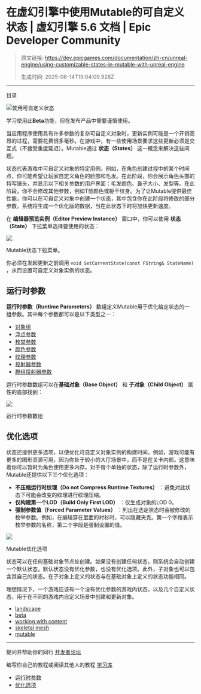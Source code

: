 # 在虚幻引擎中使用Mutable的可自定义状态 | 虚幻引擎 5.6 文档 | Epic Developer Community

> 原文链接: https://dev.epicgames.com/documentation/zh-cn/unreal-engine/using-customizable-states-in-mutable-with-unreal-engine
> 
> 生成时间: 2025-06-14T19:04:09.928Z

---

目录

![使用可自定义状态](https://dev.epicgames.com/community/api/documentation/image/381af987-f81d-412b-91b2-f1b587288cac?resizing_type=fill&width=1920&height=335)

学习使用此**Beta**功能，但在发布产品中需要谨慎使用。

当应用程序使用具有许多参数的复杂可自定义对象时，更新实例可能是一个开销高昂的过程，需要花费很多毫秒。在游戏中，有一些使用场景要求这些更新必须是交互式（不接受重度延迟）。Mutable通过 **状态（States）** 这一概念来解决这些问题。

状态代表游戏中可自定义对象的特定用例。例如，在角色创建过程中的某个时间点，你可能希望让玩家自定义角色的脸部和毛发。在此阶段，你会展示角色头部的特写镜头，并显示以下相关参数的用户界面：毛发颜色、鼻子大小、发型等。在此阶段，你不会修改其他参数，例如T恤颜色或躯干纹身。为了让Mutable提供最佳性能，你可以在可自定义对象中创建一个状态，其中包含你在此阶段将修改的部分参数。系统将生成一个优化版的数据，当在此状态下时将加快更新速度。

在 **编辑器预览实例（Editor Preview Instance）** 窗口中，你可以使用 **状态（State）** 下拉菜单选择要使用的状态：

[![](https://d1iv7db44yhgxn.cloudfront.net/documentation/images/f6f2b661-995a-4217-a2dc-8f7beef9a488/mutable-states-dropdown.png)](https://d1iv7db44yhgxn.cloudfront.net/documentation/images/f6f2b661-995a-4217-a2dc-8f7beef9a488/mutable-states-dropdown.png)

Mutable状态下拉菜单。

你必须在发起更新之前调用 `void SetCurrentState(const FString& StateName)` ，从而设置可自定义对象实例的状态。

## 运行时参数

**运行时参数（Runtime Parameters）** 数组定义Mutable用于优化给定状态的一组参数。其中每个参数都可以是以下类型之一：

-   [对象组](https://github.com/anticto/Mutable-Documentation/wiki/Node-Object-Group)
-   [浮点参数](https://github.com/anticto/Mutable-Documentation/wiki/Node-Float-Parameter)
-   [枚举参数](https://github.com/anticto/Mutable-Documentation/wiki/Node-Enum-Parameter)
-   [颜色参数](https://github.com/anticto/Mutable-Documentation/wiki/Node-Color-Parameter)
-   [纹理参数](https://github.com/anticto/Mutable-Documentation/wiki/Node-Texture-Parameter)
-   [投射器参数](https://github.com/anticto/Mutable-Documentation/wiki/Node-Projector-Parameter)
-   [群组投射器参数](https://github.com/anticto/Mutable-Documentation/wiki/Node-Group-Projector-Parameter)

运行时参数数组可以在**基础对象（Base Object）** 和 **子对象（Child Object）** 属性的底部找到：

[![](https://d1iv7db44yhgxn.cloudfront.net/documentation/images/1ab50fae-ecef-4ca2-b738-6721d6e87aba/mutable-runtime-param.png)](https://d1iv7db44yhgxn.cloudfront.net/documentation/images/1ab50fae-ecef-4ca2-b738-6721d6e87aba/mutable-runtime-param.png)

运行时参数数组

## 优化选项

状态还提供更多选项，以便优化可自定义对象实例的构建时间。例如，游戏可能有更多的图形资源可用，因为你处于较小的大厅场景中，而不是在关卡内部。这意味着你可以暂时为角色使用更多内存。对于每个单独的状态，除了运行时参数外，Mutable还提供以下三个优化选项：

-   **不压缩运行时纹理（Do not Compress Runtime Textures）** ：避免对此状态下可能会改变的纹理进行纹理压缩。
-   **仅构建第一个LOD（Build Only First LOD）** ：仅生成对象的LOD 0。
-   **强制参数值（Forced Parameter Values）** ：列出在选定状态时会被修改的枚举参数。例如，在编辑穿在里面的衬衫时，可以隐藏夹克。第一个字段表示枚举参数的名称，第二个字段是强制设置的值。

[![](https://d1iv7db44yhgxn.cloudfront.net/documentation/images/53388cc1-460d-41b3-bb56-bffbbfe61ade/mutable-states-optimization.png)](https://d1iv7db44yhgxn.cloudfront.net/documentation/images/53388cc1-460d-41b3-bb56-bffbbfe61ade/mutable-states-optimization.png)

Mutable优化选项

状态可以在任何基础对象节点处创建。如果没有创建任何状态，则系统会自动创建一个默认状态，默认状态没有优化参数，也没有优化选项。此外，子对象也可以包含其自己的状态。在子对象上定义的状态与在基础对象上定义的状态功能相同。

理想情况下，一个游戏应该有一个没有优化参数的游戏内状态，以及几个自定义状态，用于在不同的游戏内自定义场景中创建和更新对象。

-   [landscape](https://dev.epicgames.com/community/search?query=landscape)
-   [beta](https://dev.epicgames.com/community/search?query=beta)
-   [working with content](https://dev.epicgames.com/community/search?query=working%20with%20content)
-   [skeletal mesh](https://dev.epicgames.com/community/search?query=skeletal%20mesh)
-   [mutable](https://dev.epicgames.com/community/search?query=mutable)

* * *

提问并帮助你的同行 [开发者论坛](https://forums.unrealengine.com/categories?tag=unreal-engine)

编写你自己的教程或阅读其他人的教程 [学习库](https://dev.epicgames.com/community/unreal-engine/learning)

-   [运行时参数](/documentation/zh-cn/unreal-engine/using-customizable-states-in-mutable-with-unreal-engine#%E8%BF%90%E8%A1%8C%E6%97%B6%E5%8F%82%E6%95%B0)
-   [优化选项](/documentation/zh-cn/unreal-engine/using-customizable-states-in-mutable-with-unreal-engine#%E4%BC%98%E5%8C%96%E9%80%89%E9%A1%B9)